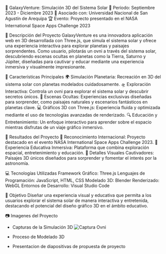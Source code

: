 🌌 GalaxyVenture: Simulación 3D del Sistema Solar
📅 Período: Septiembre 2023 - Diciembre 2023
🏫 Asociado con: Universidad Nacional de San Agustín de Arequipa
🏆 Evento: Proyecto presentado en el NASA International Space Apps Challenge 2023

📝 Descripción del Proyecto
GalaxyVenture es una innovadora aplicación web en 3D desarrollada con Three.js, que simula el sistema solar y ofrece una experiencia interactiva para explorar planetas y paisajes sorprendentes. Como usuario, pilotarás un ovni a través del sistema solar, descubriendo escenas ocultas en planetas como la Tierra, Saturno y Júpiter, diseñadas para cautivar y educar mediante una experiencia inmersiva y visualmente impresionante.

🚀 Características Principales
🌍 Simulación Planetaria: Recreación en 3D del sistema solar con planetas modelados cuidadosamente.
🛸 Exploración Interactiva: Controla un ovni para explorar el sistema solar y descubrir secretos únicos.
🎨 Escenas Ocultas: Experiencias exclusivas diseñadas para sorprender, como paisajes naturales y escenarios fantásticos en planetas clave.
💻 Gráficos 3D con Three.js: Experiencia fluida y optimizada mediante el uso de tecnologías avanzadas de renderizado.
🔍 Educación y Entretenimiento: Un enfoque interactivo para aprender sobre el espacio mientras disfrutas de un viaje gráfico inmersivo.

🎯 Resultados del Proyecto
🏅 Reconocimiento Internacional: Proyecto destacado en el evento NASA International Space Apps Challenge 2023.
📌 Experiencia Educativa Inmersiva: Plataforma que combina exploración espacial, entretenimiento y educación.
🧩 Detalles Visuales Cautivadores: Paisajes 3D únicos diseñados para sorprender y fomentar el interés por la astronomía.

💻 Tecnologías Utilizadas
Framework Gráfico: Three.js
Lenguajes de Programación: JavaScript, HTML, CSS
Modelado 3D: Blender
Renderizado: WebGL
Entornos de Desarrollo: Visual Studio Code

🌟 Objetivo
Diseñar una experiencia visual y educativa que permita a los usuarios explorar el sistema solar de manera interactiva y entretenida, destacando el potencial del diseño gráfico 3D en el ámbito educativo.

📷 Imagenes del Proyecto
- Capturas de la Simulación 3D
  ![Captura Ovni](https://github.com/user-attachments/assets/94619565-62b5-4a6a-b1d2-2a88a17f4572)

- Proceso de Modelado 3D
  
- Presentacion de diapositivas de propuesta de proyecto
